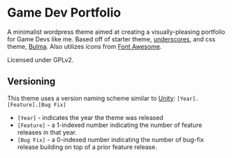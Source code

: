 Game Dev Portfolio
===

A minimalist wordpress theme aimed at creating a visually-pleasing portfolio for Game Devs like me.  Based off of starter theme, [underscores](https://underscores.me/), and css theme, [Bulma](https://bulma.io/).  Also utilizes icons from [Font Awesome](https://fontawesome.com/).

Licensed under GPLv2.

Versioning
---

This theme uses a version naming scheme similar to [Unity](https://unity.com/): `[Year].[Feature].[Bug Fix]`

- `[Year]` - indicates the year the theme was released
- `[Feature]` - a 1-indexed number indicating the number of feature releases in that year.
- `[Bug Fix]` - a 0-indexed number indicating the number of bug-fix release building on top of a prior feature release.
